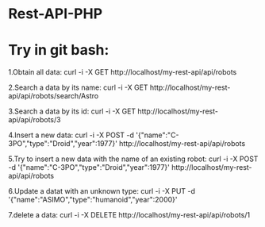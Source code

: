 # Rest-API-PHP
Try in git bash:
==================

1.Obtain all data:
curl -i -X GET http://localhost/my-rest-api/api/robots

2.Search a data by its name:
curl -i -X GET http://localhost/my-rest-api/api/robots/search/Astro

3.Search a data by its id:
curl -i -X GET http://localhost/my-rest-api/api/robots/3

4.Insert a new data:
curl -i -X POST -d '{"name":"C-3PO","type":"Droid","year":1977}' http://localhost/my-rest-api/api/robots

5.Try to insert a new data with the name of an existing robot:
curl -i -X POST -d '{"name":"C-3PO","type":"Droid","year":1977}' http://localhost/my-rest-api/api/robots

6.Update a datat with an unknown type:
curl -i -X PUT -d '{"name":"ASIMO","type":"humanoid","year":2000}'

7.delete a data:
curl -i -X DELETE http://localhost/my-rest-api/api/robots/1
